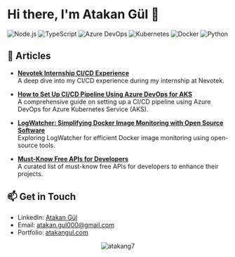 # Hi there, I'm Atakan Gül 👋

![Node.js](https://img.shields.io/badge/-Node.js-339933?style=flat&logo=Node.js&logoColor=white)
![TypeScript](https://img.shields.io/badge/-TypeScript-007ACC?style=flat&logo=TypeScript&logoColor=white)
![Azure DevOps](https://img.shields.io/badge/-Azure%20DevOps-0078D7?style=flat&logo=azure-devops&logoColor=white)
![Kubernetes](https://img.shields.io/badge/-Kubernetes-326CE5?style=flat&logo=Kubernetes&logoColor=white)
![Docker](https://img.shields.io/badge/-Docker-2496ED?style=flat&logo=docker&logoColor=white)
![Python](https://img.shields.io/badge/-Python-3776AB?style=flat&logo=Python&logoColor=white)

## 📝 Articles

- **[Nevotek Internship CI/CD Experience](https://atakangul.com/blogs/nevotek-internship-ci-cd-experience)**  
  A deep dive into my CI/CD experience during my internship at Nevotek.

- **[How to Set Up CI/CD Pipeline Using Azure DevOps for AKS](https://atakangul.com/blogs/how-to-setup-cicd-pipeline-using-azure-devops-for-aks)**  
  A comprehensive guide on setting up a CI/CD pipeline using Azure DevOps for Azure Kubernetes Service (AKS).

- **[LogWatcher: Simplifying Docker Image Monitoring with Open Source Software](https://atakangul.com/blogs/logwatcher-simplifying-docker-image-monitoring-with-open-source-software)**  
  Exploring LogWatcher for efficient Docker image monitoring using open-source tools.

- **[Must-Know Free APIs for Developers](https://atakangul.com/blogs/must-know-free-apis-for-developers)**  
  A curated list of must-know free APIs for developers to enhance their projects.
  
## 📫 Get in Touch

- LinkedIn: [Atakan Gül](https://www.linkedin.com/in/atakan-gul)
- Email: [atakan.gul000@gmail.com](mailto:atakan.gul000@gmail.com)
- Portfolio: [atakangul.com](https://atakangul.com)

<p align="center">
  <img src="https://komarev.com/ghpvc/?username=atakang7&label=Profile%20views&color=0e75b6&style=flat" alt="atakang7" />
</p>
